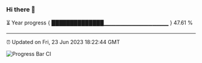 ### Hi there 👋

⏳ Year progress { ██████████████▁▁▁▁▁▁▁▁▁▁▁▁▁▁▁▁ } 47.61 %

---

⏰ Updated on Fri, 23 Jun 2023 18:22:44 GMT

![Progress Bar CI](https://github.com/ZhaoGui/ZhaoGui/workflows/Progress%20Bar%20CI/badge.svg)
